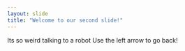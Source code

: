 ```yaml
---
layout: slide
title: "Welcome to our second slide!"
---
```

Its so weird talking to a robot
Use the left arrow to go back!
